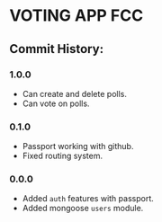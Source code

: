 # VOTING APP FCC

## Commit History:

### 1.0.0
+ Can create and delete polls.
+ Can vote on polls.

### 0.1.0
+ Passport working with github.
+ Fixed routing system.

### 0.0.0
+ Added `auth` features with passport.
+ Added mongoose `users` module.
